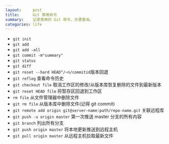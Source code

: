 ```yaml
---
layout:     post
title:      Git 常用命令
summary:    记录常用的 Git 命令，方便查询。
categories: life
---
```


- `git init`
- `git add`
- `git add -all` 
- `git commit -m"summary"`
- `git status`
- `git diff`
- `git reset --hard HEAD^/~n/commitid`版本回退
- `git reflog` 查看命令历史
- `git checkout file` 取消工作区的修改/从版本库恢复删除的文件到最新版本
- `git reset HEAD file` 将暂存区回退到工作区
- `rm file` 从文件管理器中删除文件
- `git rm file` 从版本库中删除文件(记得 git commit)
- `git remote add origin git@server-name:path/repo-name.git` 关联远程库
- `git push -u origin master` 第一次推送 master 分支的所有内容
- `git branch` 列出所有分支
- `git push origin master` 将本地更新推送到远程主机
- `git pull origin master` 从远程主机拉取最新文件
